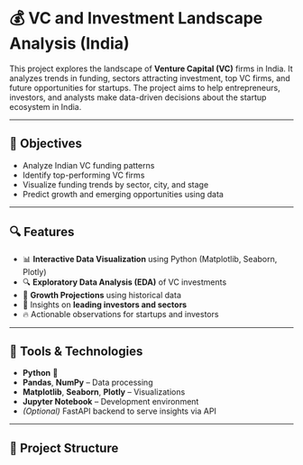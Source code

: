 # 💰 VC and Investment Landscape Analysis (India)

This project explores the landscape of **Venture Capital (VC)** firms in India. It analyzes trends in funding, sectors attracting investment, top VC firms, and future opportunities for startups. The project aims to help entrepreneurs, investors, and analysts make data-driven decisions about the startup ecosystem in India.

---

## 📌 Objectives

- Analyze Indian VC funding patterns
- Identify top-performing VC firms
- Visualize funding trends by sector, city, and stage
- Predict growth and emerging opportunities using data

---

## 🔍 Features

- 📊 **Interactive Data Visualization** using Python (Matplotlib, Seaborn, Plotly)
- 🔍 **Exploratory Data Analysis (EDA)** of VC investments
- 🔮 **Growth Projections** using historical data
- 💼 Insights on **leading investors and sectors**
- 🔥 Actionable observations for startups and investors

---

## 🧠 Tools & Technologies

- **Python** 🐍
- **Pandas**, **NumPy** – Data processing
- **Matplotlib**, **Seaborn**, **Plotly** – Visualizations
- **Jupyter Notebook** – Development environment
- *(Optional)* FastAPI backend to serve insights via API

---

## 📂 Project Structure

